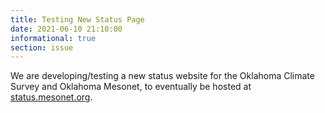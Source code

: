 ```yaml
---
title: Testing New Status Page
date: 2021-06-10 21:10:00
informational: true
section: issue
---
```


We are developing/testing a new status website for the Oklahoma Climate Survey and Oklahoma Mesonet, to eventually be hosted at [status.mesonet.org](http://status.mesonet.org/).
